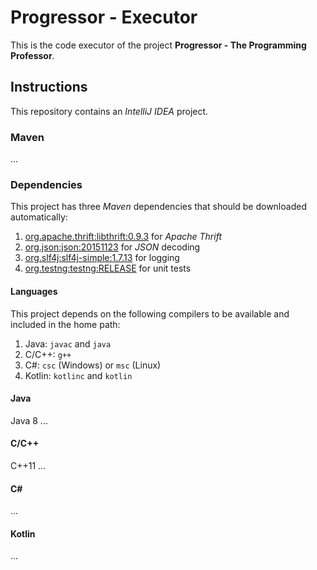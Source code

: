 # Progressor - Executor

This is the code executor of the project **Progressor - The Programming Professor**.

## Instructions

This repository contains an *IntelliJ IDEA* project.

### Maven

...

### Dependencies

This project has three *Maven* dependencies that should be downloaded automatically:

1. [org.apache.thrift:libthrift:0.9.3](http://mvnrepository.com/artifact/org.apache.thrift/libthrift/0.9.3)
   for *Apache Thrift*
2. [org.json:json:20151123](http://mvnrepository.com/artifact/org.json/json/20151123)
   for *JSON* decoding
3. [org.slf4j:slf4j-simple:1.7.13](http://mvnrepository.com/artifact/org.slf4j/slf4j-simple/1.7.13)
   for logging
3. [org.testng:testng:RELEASE](http://mvnrepository.com/artifact/org.testng/testng)
   for unit tests

#### Languages

This project depends on the following compilers to be available and included in the home path:

1. Java: `javac` and `java`
2. C/C++: `g++`
3. C#: `csc` (Windows) or `msc` (Linux)
4. Kotlin: `kotlinc` and `kotlin`

#### Java

Java 8 ...

#### C/C++

C++11 ...

#### C#

...

#### Kotlin

...
